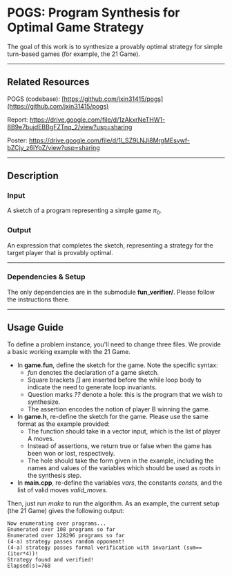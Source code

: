 # POGS: Program Synthesis for Optimal Game Strategy
The goal of this work is to synthesize a provably optimal strategy for simple turn-based games (for example, the 21 Game).

---
## Related Resources
POGS (codebase): [https://github.com/jxin31415/pogs](https://github.com/jxin31415/pogs)

Report: https://drive.google.com/file/d/1zAkxrNeTHW1-8B9e7bujdEBBgFZTnq_2/view?usp=sharing

Poster: https://drive.google.com/file/d/1l_SZ9LNJi8MrgMEsywf-bZCjy_z6iYoZ/view?usp=sharing

---
## Description
### Input
A sketch of a program representing a simple game $\pi_0$.

### Output
An expression that completes the sketch, representing a strategy for the target player that is provably optimal.

---
### Dependencies & Setup
The only dependencies are in the submodule **fun_verifier/**. Please follow the instructions there.

---
## Usage Guide
To define a problem instance, you'll need to change three files. We provide a basic working example with the 21 Game.
* In **game.fun**, define the sketch for the game. Note the specific syntax:
  * *fun* denotes the declaration of a game sketch.
  * Square brackets *[]* are inserted before the while loop body to indicate the need to generate loop invariants.
  * Question marks *??* denote a hole: this is the program that we wish to synthesize.
  * The assertion encodes the notion of player B winning the game.
* In **game.h**, re-define the sketch for the game. Please use the same format as the example provided:
  * The function should take in a vector input, which is the list of player A moves. 
  * Instead of assertions, we return true or false when the game has been won or lost, respectively.
  * The hole should take the form given in the example, including the names and values of the variables which should be used as roots in the synthesis step.
* In **main.cpp**, re-define the variables *vars*, the constants *consts*, and the list of valid moves *valid_moves*.

Then, just run *make* to run the algorithm. As an example, the current setup (the 21 Game) gives the following output:
```
Now enumerating over programs...
Enumerated over 108 programs so far
Enumerated over 128296 programs so far
(4-a) strategy passes random opponent!
(4-a) strategy passes formal verification with invariant (sum==(iter*4))!
Strategy found and verified!
Elapsed(s)=768
```